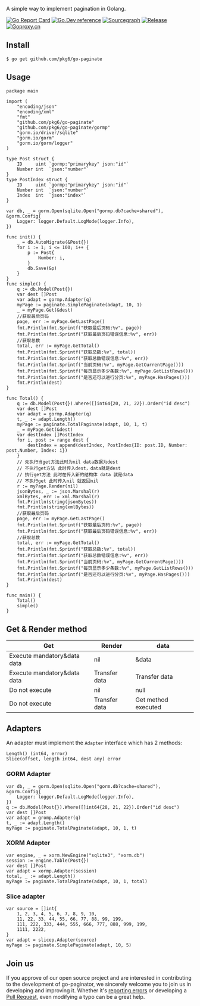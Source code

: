 A simple way to implement pagination in Golang.

[![Go Report Card](https://goreportcard.com/badge/github.com/pkg6/go-paginate)](https://goreportcard.com/report/github.com/pkg6/go-paginate)
[![Go.Dev reference](https://img.shields.io/badge/go.dev-reference-blue?logo=go&logoColor=white)](https://pkg.go.dev/github.com/pkg6/go-paginate?tab=doc)
[![Sourcegraph](https://sourcegraph.com/github.com/pkg6/go-paginate/-/badge.svg)](https://sourcegraph.com/github.com/pkg6/go-paginate?badge)
[![Release](https://img.shields.io/github/release/pkg6/go-paginator.svg?style=flat-square)](https://github.com/pkg6/go-paginate/releases)
[![Goproxy.cn](https://goproxy.cn/stats/github.com/pkg6/go-paginate/badges/download-count.svg)](https://goproxy.cn)

## Install

~~~
$ go get github.com/pkg6/go-paginate
~~~

## Usage

~~~
package main

import (
	"encoding/json"
	"encoding/xml"
	"fmt"
	"github.com/pkg6/go-paginate"
	"github.com/pkg6/go-paginate/gormp"
	"gorm.io/driver/sqlite"
	"gorm.io/gorm"
	"gorm.io/gorm/logger"
)

type Post struct {
	ID     uint `gormp:"primarykey" json:"id"`
	Number int  `json:"number"`
}
type PostIndex struct {
	ID     uint `gormp:"primarykey" json:"id"`
	Number int  `json:"number"`
	Index  int  `json:"index"`
}

var db, _ = gorm.Open(sqlite.Open("gormp.db?cache=shared"), &gorm.Config{
	Logger: logger.Default.LogMode(logger.Info),
})

func init() {
	_ = db.AutoMigrate(&Post{})
	for i := 1; i <= 100; i++ {
		p := Post{
			Number: i,
		}
		db.Save(&p)
	}
}
func simple() {
	q := db.Model(Post{})
	var dest []Post
	var adapt = gormp.Adapter(q)
	myPage := paginate.SimplePaginate(adapt, 10, 1)
	_ = myPage.Get(&dest)
	//获取最后页码
	page, err := myPage.GetLastPage()
	fmt.Println(fmt.Sprintf("获取最后页码:%v", page))
	fmt.Println(fmt.Sprintf("获取最后页码错误信息:%v", err))
	//获取总数
	total, err := myPage.GetTotal()
	fmt.Println(fmt.Sprintf("获取总数:%v", total))
	fmt.Println(fmt.Sprintf("获取总数错误信息:%v", err))
	fmt.Println(fmt.Sprintf("当前页码:%v", myPage.GetCurrentPage()))
	fmt.Println(fmt.Sprintf("每页显示多少条数:%v", myPage.GetListRows()))
	fmt.Println(fmt.Sprintf("是否还可以进行分页:%v", myPage.HasPages()))
	fmt.Println(dest)
}

func Total() {
	q := db.Model(Post{}).Where([]int64{20, 21, 22}).Order("id desc")
	var dest []Post
	var adapt = gormp.Adapter(q)
	t, _ := adapt.Length()
	myPage := paginate.TotalPaginate(adapt, 10, 1, t)
	_ = myPage.Get(&dest)
	var destIndex []PostIndex
	for i, post := range dest {
		destIndex = append(destIndex, PostIndex{ID: post.ID, Number: post.Number, Index: i})
	}
	// 先执行当get方法此时为nil data数据为dest
	// 不执行get方法 此时传入dest，data就是dest
	// 执行get方法 此时在传入新的结构体 data 就是data
	// 不执行get 此时传入nil 就返回nil
	r := myPage.Render(nil)
	jsonBytes, _ := json.Marshal(r)
	xmlBytes, err := xml.Marshal(r)
	fmt.Println(string(jsonBytes))
	fmt.Println(string(xmlBytes))
	//获取最后页码
	page, err := myPage.GetLastPage()
	fmt.Println(fmt.Sprintf("获取最后页码:%v", page))
	fmt.Println(fmt.Sprintf("获取最后页码错误信息:%v", err))
	//获取总数
	total, err := myPage.GetTotal()
	fmt.Println(fmt.Sprintf("获取总数:%v", total))
	fmt.Println(fmt.Sprintf("获取总数错误信息:%v", err))
	fmt.Println(fmt.Sprintf("当前页码:%v", myPage.GetCurrentPage()))
	fmt.Println(fmt.Sprintf("每页显示多少条数:%v", myPage.GetListRows()))
	fmt.Println(fmt.Sprintf("是否还可以进行分页:%v", myPage.HasPages()))
	fmt.Println(dest)
}

func main() {
	Total()
	simple()
}
~~~

## Get & Render method

| Get                         | Render        | data                |
| --------------------------- | ------------- | ------------------- |
| Execute mandatory&data data | nil           | &data               |
| Execute mandatory&data data | Transfer data | Transfer data       |
| Do not execute              | nil           | null                |
| Do not execute              | Transfer data | Get method executed |

## Adapters

An adapter must implement the `Adapter` interface which has 2 methods:
~~~
Length() (int64, error)
Slice(offset, length int64, dest any) error
~~~

### GORM Adapter
~~~
var db, _ = gorm.Open(sqlite.Open("gorm.db?cache=shared"), &gorm.Config{
	Logger: logger.Default.LogMode(logger.Info),
})
q := db.Model(Post{}).Where([]int64{20, 21, 22}).Order("id desc")
var dest []Post
var adapt = gromp.Adapter(q)
t, _ := adapt.Length()
myPage := paginate.TotalPaginate(adapt, 10, 1, t)
~~~

### XORM Adapter
~~~
var engine, _ = xorm.NewEngine("sqlite3", "xorm.db")
session := engine.Table(Post{})
var dest []Post
var adapt = xormp.Adapter(session)
total, _ := adapt.Length()
myPage := paginate.TotalPaginate(adapt, 10, 1, total)
~~~

### Slice adapter
~~~
var source = []int{
	1, 2, 3, 4, 5, 6, 7, 8, 9, 10,
	11, 22, 33, 44, 55, 66, 77, 88, 99, 199,
	111, 222, 333, 444, 555, 666, 777, 888, 999, 199,
	1111, 2222,
}
var adapt = slicep.Adapter(source)
myPage := paginate.SimplePaginate(adapt, 10, 5)
~~~

## Join us

If you approve of our open source project and are interested in contributing to the development of go-paginator, we sincerely welcome you to join us in developing and improving it. Whether it's [reporting errors](https://github.com/pkg6/go-paginate/issues) or developing a [Pull Request](https://github.com/pkg6/go-paginate/pulls), even modifying a typo can be a great help.

